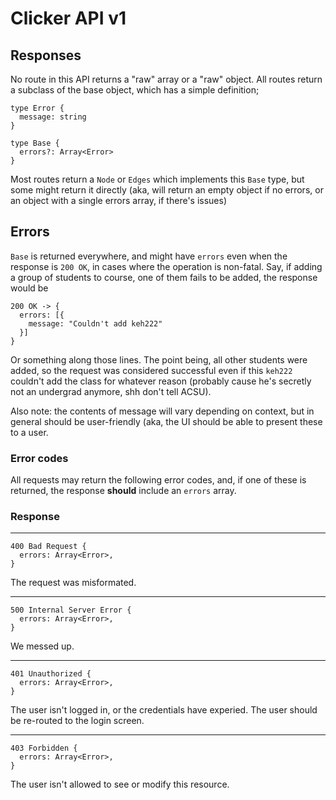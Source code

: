 # Clicker API v1

## Responses

No route in this API returns a "raw" array or a "raw" object. All routes return a subclass of the base object, which has a simple definition;

    type Error {
      message: string
    }

    type Base {
      errors?: Array<Error>
    }

Most routes return a `Node` or `Edges` which implements this `Base` type, but some might return it directly (aka, will return an empty object if no errors, or an object with a single errors array, if there's issues)

## Errors

`Base` is returned everywhere, and might have `errors` even when the response is `200 OK`, in cases where the operation is non-fatal. Say, if adding a group of students to course, one of them fails to be added, the response would be

    200 OK -> {
      errors: [{
        message: "Couldn't add keh222"
      }]
    }

Or something along those lines. The point being, all other students were added, so the request was considered successful even if this `keh222` couldn't add the class for whatever reason (probably cause he's secretly not an undergrad anymore, shh don't tell ACSU).

Also note: the contents of message will vary depending on context, but in general should be user-friendly (aka, the UI should be able to present these to a user.

### Error codes

All requests may return the following error codes, and, if one of these is returned, the response **should** include an `errors` array.

### Response

---

    400 Bad Request {
      errors: Array<Error>,
    }

The request was misformated.

---

    500 Internal Server Error {
      errors: Array<Error>,
    }


We messed up.

---

    401 Unauthorized {
      errors: Array<Error>,
    }


The user isn't logged in, or the credentials have experied. The user should be
re-routed to the login screen.

---

    403 Forbidden {
      errors: Array<Error>,
    }


The user isn't allowed to see or modify this resource.
